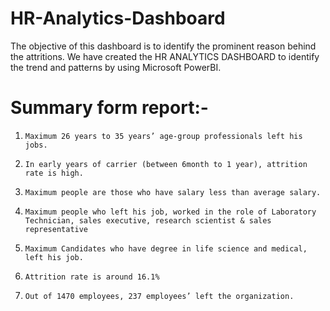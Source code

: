 # HR-Analytics-Dashboard
The objective of this dashboard is to identify the prominent reason behind the attritions. We have created the HR ANALYTICS DASHBOARD to identify the trend and patterns by using Microsoft PowerBI.

# Summary form report:-

1.     Maximum 26 years to 35 years’ age-group professionals left his jobs.
2.     In early years of carrier (between 6month to 1 year), attrition rate is high.
3.     Maximum people are those who have salary less than average salary.
4.     Maximum people who left his job, worked in the role of Laboratory Technician, sales executive, research scientist & sales representative
5.     Maximum Candidates who have degree in life science and medical, left his job.
6.     Attrition rate is around 16.1%
7.     Out of 1470 employees, 237 employees’ left the organization.
